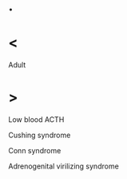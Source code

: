 # .

# <

Adult

# >

Low blood ACTH

Cushing syndrome

Conn syndrome

Adrenogenital virilizing syndrome
